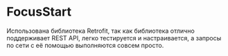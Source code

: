 # FocusStart
Использована библиотека Retrofit, так как библиотека отлично поддерживает REST API, легко тестируется и настраивается, а запросы по сети с её помощью выполняются совсем просто.
